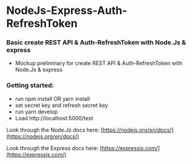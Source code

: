 # NodeJs-Express-Auth-RefreshToken
### Basic create REST API & Auth-RefreshToken with Node.Js & express 
  * Mockup preliminary for create REST API &  Auth-RefreshToken with Node.Js & express 
### Getting started:
  * run npm install OR yarn install
 *  set  secret key and refresh secret key
  * run yarn develop
  * Load http://localhost:5000/test

Look through the Node.Js docs here: [https://nodejs.org/en/docs/](https://nodejs.org/en/docs/)

Look through the Express docs here: [https://expressjs.com/](https://expressjs.com/)


